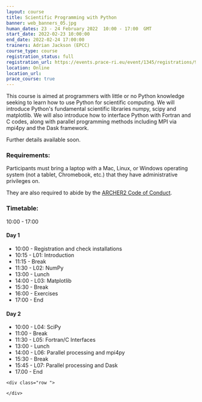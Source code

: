 ```yaml
---
layout: course
title: Scientific Programming with Python
banner: web_banners_05.jpg 
human_dates: 23 - 24 February 2022  10:00 - 17:00  GMT
start_date: 2022-02-23 10:00:00
end_date: 2022-02-24 17:00:00
trainers: Adrian Jackson (EPCC)
course_type: course
registration_status: full
registration_url: https://events.prace-ri.eu/event/1345/registrations/995/  
location: Online
location_url:
prace_course: true
---
```


This course is aimed at programmers with little or no Python knowledge seeking to learn how to use Python for scientific computing. We will introduce Python's fundamental scientific libraries numpy, scipy and matplotlib. We will also introduce how to interface Python with Fortran and C codes, along with parallel programming methods including MPI via mpi4py and the Dask framework.

Further details available soon.

### Requirements:

Participants must bring a laptop with a Mac, Linux, or Windows operating system (not a tablet, Chromebook, etc.) that they have administrative privileges on.

They are also required to abide by the [ARCHER2  Code of Conduct](../../../about/policies/code-of-conduct.html). 


### Timetable:

10:00 - 17:00  

#### Day 1

- 10:00 - Registration and check installations
- 10:15 - L01: Introduction
- 11:15 - Break
- 11:30 - L02: NumPy
- 13:00 - Lunch 
- 14:00 - L03: Matplotlib
- 15:30 - Break 
- 16:00 - Exercises
- 17:00 - End

#### Day 2

- 10:00 - L04: SciPy
- 11:00 - Break 
- 11:30 - L05: Fortran/C Interfaces
- 13:00 - Lunch 
- 14:00 - L06: Parallel processing and mpi4py
- 15:30 - Break 
- 15:45 - L07: Parallel processing and Dask
- 17.00 - End

<section id="service">

<!-- 

<h2><a name="materials">Course materials</a></h2>
 -->


    <div class="row ">	

<!-- 		
      <div class="col-xs-6 col-sm-4">
        <a class="ar2_linkbox ar2_linkbox-green" 
          href="   ">
          <strong>Course materials</strong>         
        </a>
      </div>
 -->

<!--  
      <div class="col-xs-6 col-sm-4">
        <a class="ar2_linkbox ar2_linkbox-teal" 
          href="https://pad.archer2.ac.uk/p/NNNNNN-xxxxxxx">
          <strong>Course Chat</strong>       
        </a>
      </div>
		
 -->
 	</div>
		
		
					


<!-- 		
<h2><a name="videos">Videos</a></h2>

<h3>Session 1</h3>

<div>
	<iframe title="Video" width="560" height="315" src="https://www.youtube.com/embed/xxxxxxxxxxx" frameborder="0" allow="accelerometer; autoplay; encrypted-media; gyroscope; picture-in-picture" allowfullscreen></iframe>
</div>

 -->





<!-- 
<h2><a name="feedback">Feedback</a></h2>


    <div class="row ">	

      <div class="col-xs-6 col-sm-4">
        <a class="ar2_linkbox ar2_linkbox-teal" 

           href="../../feedback/?course=XXXX" 
  or
		   href="https://events.prace-ri.eu/event/1345/surveys/913"

		>
          <strong>Feedback</strong><br/>
          Please let us know what was great about this course and anything we can improve
        </a>
      </div>
    </div>
		
 -->		

 
</section>



